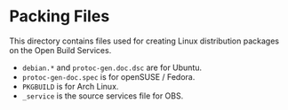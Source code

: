 Packing Files
=============

This directory contains files used for creating Linux distribution
packages on the Open Build Services.

 * `debian.*` and `protoc-gen.doc.dsc` are for Ubuntu.
 * `protoc-gen-doc.spec` is for openSUSE / Fedora.
 * `PKGBUILD` is for Arch Linux.
 * `_service` is the source services file for OBS.
